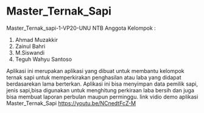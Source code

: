 # Master_Ternak_Sapi
Master_Ternak_sapi-1-VP20-UNU NTB
Anggota Kelompok :
  1. Ahmad Muzakkir
  2. Zainul Bahri
  3. M.Siswandi
  4. Teguh Wahyu Santoso
 
 Aplikasi ini merupakan aplikasi yang dibuat untuk membantu kelompok ternak sapi
 untuk memperkirakan penghasilan atau laba yang didapat berdasarekan lama berterkan.
 Aplikasi ini bisa menyimpan data pemilik sapi, jenis sapi,bisa digunakan untuk menghitung
 perkiraan laba bersih dan juga bisa membuat laporan  perbulan maupun perminggu.
 link vidio demo aplikasi Master_Ternak_Sapi
 https://youtu.be/NCnedtFcZ-M
